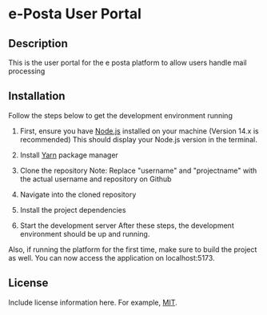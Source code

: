 # e-Posta User Portal

## Description
This is the user portal for the e posta platform to allow users handle mail processing

## Installation
Follow the steps below to get the development environment running

1. First, ensure you have [Node.js](https://nodejs.org/) installed on your machine
   (Version 14.x is recommended)
   This should display your Node.js version in the terminal.

2. Install [Yarn](https://yarnpkg.com/) package manager
3. Clone the repository
   Note: Replace "username" and "projectname" with the actual username and repository on Github

4. Navigate into the cloned repository 
5. Install the project dependencies
6. Start the development server
After these steps, the development environment should be up and running.

Also, if running the platform for the first time, make sure to build the project as well.
You can now access the application on localhost:5173.


## License
Include license information here. For example, [MIT](https://choosealicense.com/licenses/mit/).